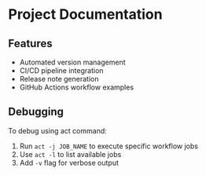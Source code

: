 # Project Documentation

## Features
- Automated version management
- CI/CD pipeline integration
- Release note generation
- GitHub Actions workflow examples

## Debugging
To debug using act command:
1. Run `act -j JOB_NAME` to execute specific workflow jobs
2. Use `act -l` to list available jobs
3. Add `-v` flag for verbose output
